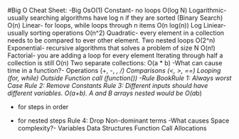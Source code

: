 #Big O Cheat Sheet:
-Big OsO(1) Constant- no loops
O(log N) Logarithmic- usually searching algorithms have log n if they are sorted (Binary Search)
O(n) Linear- for loops, while loops through n items
O(n log(n)) Log Liniear- usually sorting operations
O(n^2) Quadratic- every element in a collection needs to be compared to ever other element. Two
nested loops
O(2^n) Exponential- recursive algorithms that solves a problem of size N
O(n!) Factorial- you are adding a loop for every element
Iterating through half a collection is still O(n)
Two separate collections: O(a * b)
-What can cause time in a function?-
Operations (+, -, *, /)
Comparisons (<, >, ==)
Looping (for, while)
Outside Function call (function())
-Rule BookRule 1: Always worst Case
Rule 2: Remove Constants
Rule 3: Different inputs should have different variables. O(a+b). A and B arrays nested would be
O(a*b)
+ for steps in order
* for nested steps
Rule 4: Drop Non-dominant terms
-What causes Space complexity?-
Variables
Data Structures
Function Call
Allocations
